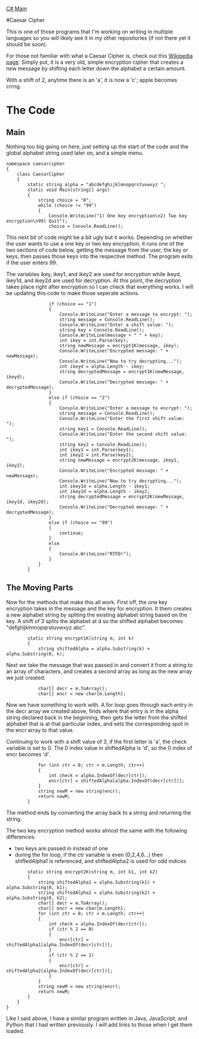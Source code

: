 [C# Main](../)

#Caesar Cipher

This is one of those programs that I'm working on writing in multiple languages so you will likely see
it in my other repositories (if not there yet it should be soon).

For those not familiar with what a Caesar Cipher is, check out this [Wikipedia page](https://en.wikipedia.org/wiki/Caesar_cipher).
Simply put, it is a very old, simple encryption cipher that creates a new message by shifting each letter down the alphabet
a certain amount. 

With a shift of 2, anytime there is an 'a', it is now a 'c'; apple becomes crrng.

# The Code

## Main

Nothing too big going on here, just setting up the start of the code and the global alphabet
string used later on, and a simple menu.

```
namespace caesarcipher
{
    class CaesarCipher
    {
        static string alpha = "abcdefghijklmnopqrstuvwxyz ";
        static void Main(string[] args)
        {
            string choice = "0";
            while (choice != "99")
            {
                Console.WriteLine("1) One key encryption\n2) Two key encryption\n99) Quit");
                choice = Console.ReadLine();
```

This next bit of code might be a bit ugly but it works. Depending on whether the user wants to use a 
one key or two key encryption, it runs one of the two sections of code below, getting the message from
the user, the key or keys, then passes those keys into the respective method. The program exits if the
user enters 99.

The variables ikey, ikey1, and ikey2 are used for encryption while ikeyd, ikey1d, and ikey2d are used
for decryption. At this point, the decryption takes place right after encryption so I can check that 
everything works. I will be updating this code to make those seperate actions.

```
                if (choice == "1")
                {
                    Console.WriteLine("Enter a message to encrypt: ");
                    string message = Console.ReadLine();
                    Console.WriteLine("Enter a shift value: ");
                    string key = Console.ReadLine();
                    Console.WriteLine(message + " " + key);
                    int ikey = int.Parse(key);
                    string newMessage = encrypt1K(message, ikey);
                    Console.WriteLine("Encrypted message: " + newMessage);
                    Console.WriteLine("Now to try decrypting...");
                    int ikeyd = alpha.Length - ikey;
                    string decryptedMessage = encrypt1K(newMessage, ikeyd);
                    Console.WriteLine("Decrypted message: " + decryptedMessage);
                }
                else if (choice == "2")
                {
                    Console.WriteLine("Enter a message to encrypt: ");
                    string message = Console.ReadLine();
                    Console.WriteLine("Enter the first shift value: ");
                    string key1 = Console.ReadLine();
                    Console.WriteLine("Enter the second shift value: ");
                    string key2 = Console.ReadLine();
                    int ikey1 = int.Parse(key1);
                    int ikey2 = int.Parse(key2);
                    string newMessage = encrypt2K(message, ikey1, ikey2);
                    Console.WriteLine("Encrypted message: " + newMessage);
                    Console.WriteLine("Now to try decrypting...");
                    int ikey1d = alpha.Length - ikey1;
                    int ikey2d = alpha.Length - ikey2;
                    string decryptedMessage = encrypt2K(newMessage, ikey1d, ikey2d);
                    Console.WriteLine("Decrypted message: " + decryptedMessage);
                }
                else if (choice == "99")
                {
                    continue;
                }
                else
                {
                    Console.WriteLine("RTFD!");
                }
            }
        }
```

## The Moving Parts

Now for the methods that make this all work. First off, the one key encryption takes in the message
and the key for encryption. It them creates a new alphabet string by spliting the existing alphabet
string based on the key. A shift of 3 splits the alphabet at d so the shifted alphabet becomes
"defghijklmnopqrstuvwxyz abc". 

```
        static string encrypt1K(string m, int k)
        {
            string shiftedAlpha = alpha.Substring(k) + alpha.Substring(0, k);
```

Next we take the message that was passed in and convert it from a string to an array of characters, 
and creates a second array as long as the new array we just created:

```
            char[] decr = m.ToArray();
            char[] encr = new char[m.Length];
```

Now we have something to work with. A for loop goes through each entry in the decr array we created above, 
finds where that entry is in the alpha string declared back in the beginning, then gets the letter from the
shifted alphabet that is at that particular index, and sets the corresponding spot in the encr array to that
value.

Continuing to work with a shift value of 3, if the first letter is 'a', the check variable is set to 0. The 0 index
value in shiftedAlpha is 'd', so the 0 index of encr becomes 'd'.

```
            for (int ctr = 0; ctr < m.Length; ctr++)
            {
                int check = alpha.IndexOf(decr[ctr]);
                encr[ctr] = shiftedAlpha[alpha.IndexOf(decr[ctr])];
            }
            string newM = new string(encr);
            return newM;
        }
```

The method ends by converting the array back to a string and returning the string.

The two key encryption method works almost the same with the following differences:
- two keys are passed in instead of one
- during the for loop, if the ctr variable is even (0,2,4,6...) then shiftedAlpha1 is
referenced, and shiftedAlpha2 is used for odd indices

```
        static string encrypt2K(string m, int k1, int k2)
        {
            string shiftedAlpha1 = alpha.Substring(k1) + alpha.Substring(0, k1);
            string shiftedAlpha2 = alpha.Substring(k2) + alpha.Substring(0, k2);
            char[] decr = m.ToArray();
            char[] encr = new char[m.Length];
            for (int ctr = 0; ctr < m.Length; ctr++)
            {
                int check = alpha.IndexOf(decr[ctr]);
                if (ctr % 2 == 0)
                {
                    encr[ctr] = shiftedAlpha1[alpha.IndexOf(decr[ctr])];
                }
                if (ctr % 2 == 1)
                {
                    encr[ctr] = shiftedAlpha2[alpha.IndexOf(decr[ctr])];
                }
            }
            string newM = new string(encr);
            return newM;
        }
    }
}
```

Like I said above, I have a similar program written in Java, JavaScript, and Python that I had written previously.
I will add links to those when I get them loaded.
